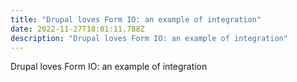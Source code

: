 ```yaml
---
title: "Drupal loves Form IO: an example of integration"
date: 2022-11-27T18:01:11.788Z
description: "Drupal loves Form IO: an example of integration"
---
```

Drupal loves Form IO: an example of integration